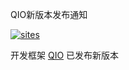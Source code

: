 ﻿QIO新版本发布通知

[![sites](http://182.61.61.133/link/resources/OSQ.png)](http://www.OS-Q.com)

开发框架 [QIO](https://github.com/OS-Q/M03) 已发布新版本


